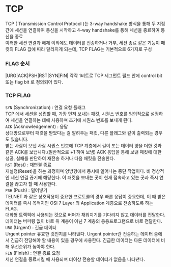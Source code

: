 # TCP
TCP ( Transmission Control Protocol )는 3-way handshake 방식을 통해 두 지점 간에 세션을 연결하여 통신을 시작하고 4-way handshake를 통해 세션을 종료하여 통신을 종료  
이러한 세션 연결과 해제 이외에도 데이터를 전송하거나 거부, 세션 종료 같은 기능이 패킷의 FLAG 값에 따라 달라지게 되는데, TCP FLAG는 기본적으로 6가지로 구성  
  
### FLAG 순서
|URG|ACK|PSH|RST|SYN|FIN|
각각 1비트로 TCP 세그먼트 필드 안에 control bit 또는 flag bit 로 정의되어 있다.

### TCP FLAG
`SYN` (Synchronization) : 연결 요청 플래그  
TCP 에서 세션을 성립할 때, 가장 먼저 보내는 패킷, 시퀀스 번호를 임의적으로 설정하여 세션을 연결하는 데에 사용하며 초기에 시퀀스 번호를 보내게 된다.   
`ACK` (Acknowledgement) : 응답  
상대방으로부터 패킷을 받았다는 걸 알려주는 패킷, 다른 플래그와 같이 출력되는 경우도 있습니다.  
받는 사람이 보낸 사람 시퀀스 번호에 TCP 계층에서 길이 또는 데이터 양을 더한 것과 같은 ACK를 보냅니다.(일반적으로 +1 하여 보냄) ACK 응답을 통해 보낸 패킷에 대한 성공, 실패를 판단하여 재전송 하거나 다음 패킷을 전송한다.  
`RST` (Rest) : 재연결 종료  
재설정(Reset)을 하는 과정이며 양방향에서 동시에 일어나는 중단 작업이다. 비 정상적인 세션 연결 끊기에 해당한다. 이 패킷을 보내는 곳이 현재 접속하고 있는 곳과 즉시 연결을 끊고자 할 때 사용한다.  
`PSH` (Push) : 밀어넣기  
TELNET 과 같은 상호작용이 중요한 프로토콜의 경우 빠른 응답이 중요한데, 이 때 받은 데이터를 즉시 목적지인 OSI 7 Layer 의 Application 계층으로 전송하도록 하는 FLAG.  
대화형 트랙픽에 사용되는 것으로 버퍼가 채워지기를 기다리지 않고 데이터를 전달한다.  
데이터는 버퍼링 없이 바로 위 계층이 아닌 7 계층의 응용프로그램으로 바로 전달한다.  
`URG` (Urgent) : 긴급 데이터  
Urgent pointer 유효한 것인지를 나타낸다. Urgent pointer란 전송하는 데이터 중에서 긴급히 전당해야 할 내용이 있을 경우에 사용한다. 긴급한 데이터는 다른 데이터에 비해 우선순위가 높아야 한다.   
`FIN` (Finish) : 연결 종료 요청  
세션 연결을 종료시킬 때 사용되며 더이상 전송할 데이터가 없음을 나타낸다.  
